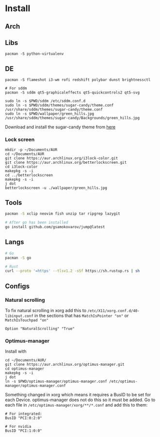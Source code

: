 # Install
## Arch

## Libs
```
pacman -S python-virtualenv
```

## DE
```
pacman -S flameshot i3-wm rofi redshift polybar dunst brightnessctl

# For sddm
pacman -S sddm qt5-graphicaleffects qt5-quickcontrols2 qt5-svg

sudo ln -s $PWD/sddm /etc/sddm.conf.d
sudo ln -s $PWD/sddm/themes/sugar-candy/theme.conf /usr/share/sddm/themes/sugar-candy/theme.conf
sudo ln -s $PWD/wallpaper/green_hills.jpg /usr/share/sddm/themes/sugar-candy/Backgrounds/green_hills.jpg
```

Download and install the sugar-candy theme from [here](https://store.kde.org/p/1312658)

### Lock screen
```
mkdir -p ~/Documents/AUR
cd ~/Documents/AUR
git clone https://aur.archlinux.org/i3lock-color.git
git clone https://aur.archlinux.org/betterlockscreen.git
cd i3lock-color
makepkg -s -i
cd ../betterlockscreen
makepkg -s -i
j dot
betterlockscreen -u ./wallpaper/green_hills.jpg
```

## Tools
```bash
pacman -S xclip neovim fish unzip tar ripgrep lazygit

# After go has been installed
go install github.com/gsamokovarov/jump@latest

```

## Langs
```bash
# Go
pacman -S go

# Rust
curl --proto '=https' --tlsv1.2 -sSf https://sh.rustup.rs | sh
```

## Configs
### Natural scrolling
To fix natural scrolling in xorg add this to `/etc/X11/xorg.conf.d/40-libinput.conf` in the sections that has `MatchIsPointer "on"` or `MatchIsTouchpad "on"`
```
Option "NaturalScrolling" "True"
```

### Optimus-manager
Install with
```
cd ~/Documents/AUR/
git clone https://aur.archlinux.org/optimus-manager.git
cd optimus-manager
makepkg -s -i
j dot
ln -s $PWD/optimus-manager/optimus-manager.conf /etc/optimus-manager/optimus-manager.conf
```

Something changed in xorg which means it requires a BusID to be set for each Device. optimus-manager does not do this so it must be added. Go to each file in `/etc/optimus-manager/xorg/**/*.conf` and add this to them:
```
# For integrated:
BusID "PCI:0:2:0"

# For nvidia
BusID "PCI:1:0:0"
```
